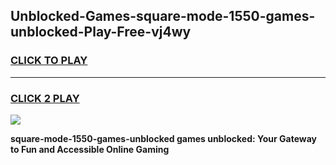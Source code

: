 
## Unblocked-Games-square-mode-1550-games-unblocked-Play-Free-vj4wy
<h3>
<a href="https://premium76.site?title=square-mode-1550-games-unblocked&ref=10A">CLICK TO PLAY</a></h3>
<hr>

<h3>
<a href="https://premium76.site?title=square-mode-1550-games-unblocked&ref=10A">CLICK 2 PLAY</a>
  
</h3>

<a href="https://premium76.site?title=square-mode-1550-games-unblocked&ref=10A"><img src="https://clearcache.store/games.png"></a>


**square-mode-1550-games-unblocked games unblocked: Your Gateway to Fun and Accessible Online Gaming**
